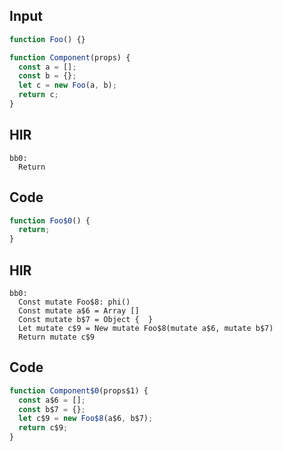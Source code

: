 
## Input

```javascript
function Foo() {}

function Component(props) {
  const a = [];
  const b = {};
  let c = new Foo(a, b);
  return c;
}

```

## HIR

```
bb0:
  Return
```

## Code

```javascript
function Foo$0() {
  return;
}

```
## HIR

```
bb0:
  Const mutate Foo$8: phi()
  Const mutate a$6 = Array []
  Const mutate b$7 = Object {  }
  Let mutate c$9 = New mutate Foo$8(mutate a$6, mutate b$7)
  Return mutate c$9
```

## Code

```javascript
function Component$0(props$1) {
  const a$6 = [];
  const b$7 = {};
  let c$9 = new Foo$8(a$6, b$7);
  return c$9;
}

```
      